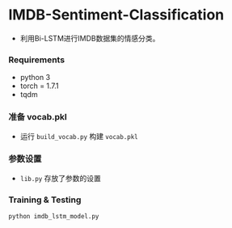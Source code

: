# IMDB-Sentiment-Classification

* 利用Bi-LSTM进行IMDB数据集的情感分类。

### Requirements
* python 3
* torch = 1.7.1
* tqdm


### 准备 vocab.pkl

* 运行 `build_vocab.py` 构建 `vocab.pkl`

### 参数设置

* `lib.py` 存放了参数的设置

### Training & Testing

	python imdb_lstm_model.py
